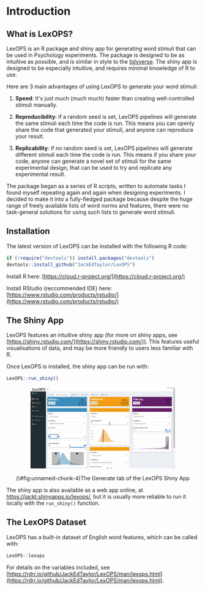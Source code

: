 
# Introduction

## What is LexOPS?

LexOPS is an R package and shiny app for generating word stimuli that can be used in Psychology experiments. The package is designed to be as intuitive as possible, and is similar in style to the [tidyverse](https://www.tidyverse.org/). The shiny app is designed to be especially intuitive, and requires minimal knowledge of R to use.

Here are 3 main advantages of using LexOPS to generate your word stimuli:

1. **Speed**: It's just much (much much) faster than creating well-controlled stimuli manually.

2. **Reproducibility**: if a random seed is set, LexOPS pipelines will generate the same stimuli each time the code is run. This means you can openly share the code that generated your stimuli, and anyone can reproduce your result.

3. **Replicability**: if no random seed is set, LexOPS pipelines will generate different stimuli each time the code is run. This means if you share your code, anyone can generate a novel set of stimuli for the same experimental design, that can be used to try and replicate any experimental result.

The package began as a series of R scripts, written to automate tasks I found myself repeating again and again when designing experiments. I decided to make it into a fully-fledged package because despite the huge range of freely available lists of word norms and features, there were no task-general solutions for using such lists to generate word stimuli.

## Installation

The latest version of LexOPS can be installed with the following R code:


```r
if (!require("devtools")) install.packages("devtools")
devtools::install_github("JackEdTaylor/LexOPS")
```

Install R here: [https://cloud.r-project.org/](https://cloud.r-project.org/)

Install RStudio (reccommended IDE) here: [https://www.rstudio.com/products/rstudio/](https://www.rstudio.com/products/rstudio/)

## The Shiny App

LexOPS features an intuitive shiny app (for more on shiny apps, see [https://shiny.rstudio.com/](https://shiny.rstudio.com/)). This features useful visualisations of data, and may be more friendly to users less familiar with R.

Once LexOPS is installed, the shiny app can be run with:


```r
LexOPS::run_shiny()
```

<div class="figure" style="text-align: center">
<img src="./images/shiny-preview.png" alt="The Generate tab of the LexOPS Shiny App" width="75%" height="75%" />
<p class="caption">(\#fig:unnamed-chunk-4)The Generate tab of the LexOPS Shiny App</p>
</div>

<div class="info">
<p>The shiny app is also available as a web app online, at <a href="https://jackt.shinyapps.io/lexops/">https://jackt.shinyapps.io/lexops/</a>, but it is usually more reliable to run it locally with the <code>run_shiny()</code> function.</p>
</div>

## The LexOPS Dataset

LexOPS has a built-in dataset of English word features, which can be called with:


```r
LexOPS::lexops
```

For details on the variables included, see [https://rdrr.io/github/JackEdTaylor/LexOPS/man/lexops.html](https://rdrr.io/github/JackEdTaylor/LexOPS/man/lexops.html).
